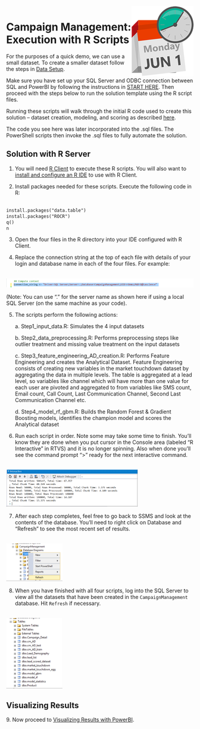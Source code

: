 <img src="../Images/management.png" align="right">
<h1>Campaign Management:
Execution with R Scripts</h1>

For the purposes of a quick demo, we can use a small dataset. To create a smaller dataset follow the steps in <a href="Data_Setup.md">Data Setup</a>.

Make sure you have set up your SQL Server and ODBC connection between SQL and PowerBI by following the instructions in <a href="START_HERE.md">START HERE</a>.  Then proceed with the steps below to run the solution template using the R script files. 

Running these scripts will walk through the initial R code used to create this solution – dataset creation, modeling, and scoring as described  <a href="data-scientist.md">here</a>.

The code you see here was later incorporated into the .sql files.  The PowerShell scripts then invoke the .sql files to fully automate the solution.  
<h2>Solution with R Server</h2>

1.  You will need  [R Client](https://msdn.microsoft.com/en-us/microsoft-r/install-r-client-windows) to execute these R scripts.  You will also want to [install and configure an R IDE](https://msdn.microsoft.com/en-us/microsoft-r/r-client-get-started#configure-ide) to use with R Client.  

2.  Install packages needed for these scripts.  Execute the following code in R:
<pre><code>
install.packages("data.table")
install.packages("ROCR")
q()
n
</code></pre>

3.  Open the four files in the R directory into your IDE configured with R Client.

4.	Replace the connection string at the top of each file with details of your login and database name in each of the four files.  For example:
<br/>
<img src="../Images/r2.png">
 
(Note: You can use “.” for the server name as shown here if using a local SQL Server (on the same machine as your code). 

5.	The scripts perform the following actions:

    a.	Step1_input_data.R:  Simulates the 4 input datasets

    b.	Step2_data_preprocessing.R: Performs preprocessing steps like outlier treatment and missing value treatment on the input datasets

    c.	Step3_feature_engineering_AD_creation.R:  Performs Feature Engineering and creates the Analytical Dataset.   Feature Engineering consists of creating new variables in the market touchdown dataset by aggregating the data in multiple levels.  The table is aggregated at a lead level, so variables like channel which will have more than one value for each user are pivoted and aggregated to from variables like SMS count, Email count, Call Count, Last Communication Channel, Second Last Communication Channel etc.

    d.	Step4_model_rf_gbm.R:  Builds the Random Forest & Gradient Boosting models, identifies the champion model and scores the Analytical dataset

6.	Run each script in order.  Note some may take some time to finish.  You’ll know they are done when you put cursor in the Console area (labeled “R Interactive” in RTVS)  and it is no longer spinning.  Also when done you’ll see the command prompt “>” ready for the next interactive command. 
<br/>
<img src="../Images/r4.png" width="70%">
 

7.	After each step completes, feel free to go back to SSMS and look at the contents of the database.  You’ll need to right click on Database and “Refresh” to see the most recent set of results.
<br/>
<img src="../Images/r5.png" width="30%">

8.	When you have finished with all four scripts, log into the SQL Server to view all the datasets that have been created in the `CampaignManagement` database.  Hit `Refresh` if necessary.
<br/>
<img src="../Images/alltables.png" width="30%">
 
<h2>Visualizing Results </h2>
9.	Now proceed to <a href="Visualize_Results.md">Visualizing Results with PowerBI</a>.
